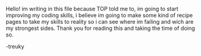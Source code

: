 Hello! im writing in this file because TOP told me to, im going to start improving 
my coding skills, i believe im going to make some kind of recipe pages to take
my skills to reality so i can see where im failing and wich are my strongest sides.
Thank you for reading this and taking the time of doing so.

-treuky